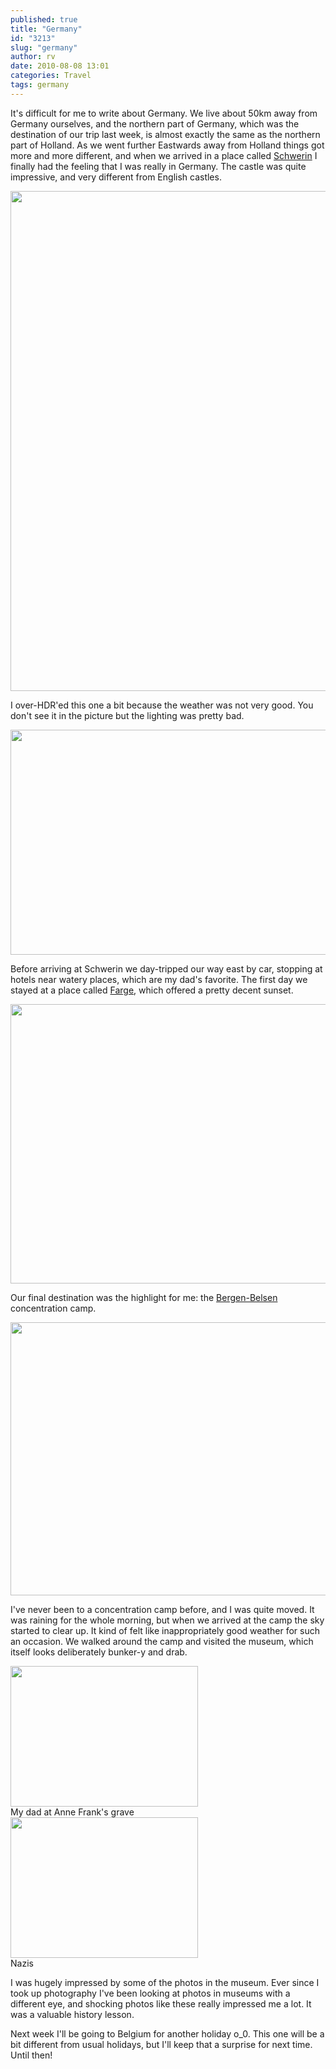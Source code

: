 ```yaml
---
published: true
title: "Germany"
id: "3213"
slug: "germany"
author: rv
date: 2010-08-08 13:01
categories: Travel
tags: germany
---
```

It's difficult for me to write about Germany. We live about 50km away from Germany ourselves, and the northern part of Germany, which was the destination of our trip last week, is almost exactly the same as the northern part of Holland. As we went further Eastwards away from Holland things got more and more different, and when we arrived in a place called <a href="https://en.wikipedia.org/wiki/Schwerin" target="_blank">Schwerin</a> I finally had the feeling that I was really in Germany. The castle was quite impressive, and very different from English castles.

<a href="https://s3.amazonaws.com/cfwblog/uploads/2010/08/castlecrop_1600.jpg"><img class="aligncenter size-full wp-image-3218" title="CastleCrop_800" src="https://s3.amazonaws.com/cfwblog/uploads/2010/08/castlecrop_800.jpg" alt="" width="608" height="800" /></a>

I over-HDR'ed this one a bit because the weather was not very good. You don't see it in the picture but the lighting was pretty bad.

<a href="https://s3.amazonaws.com/cfwblog/uploads/2010/08/sunset1.jpg"><img class="aligncenter size-full wp-image-3220" title="SunSet1_800" src="https://s3.amazonaws.com/cfwblog/uploads/2010/08/sunset1_800.jpg" alt="" width="800" height="360" /></a>

Before arriving at Schwerin we day-tripped our way east by car, stopping at hotels near watery places, which are my dad's favorite. The first day we stayed at a place called <a href="http://maps.google.com/maps?f=q&amp;source=s_q&amp;hl=en&amp;geocode=&amp;q=Farge,+Bremen,+Germany&amp;sll=53.147776,6.723542&amp;sspn=0.146813,0.308647&amp;ie=UTF8&amp;hq=&amp;hnear=Farge+Bremen,+Germany&amp;ll=53.173942,8.691559&amp;spn=0.586891,1.234589&amp;z=10" target="_blank">Farge</a>, which offered a pretty decent sunset.

<a href="https://s3.amazonaws.com/cfwblog/uploads/2010/08/img_6820ps_1600.jpg"><img class="aligncenter size-full wp-image-3219" title="IMG_6820PS_800" src="https://s3.amazonaws.com/cfwblog/uploads/2010/08/img_6820ps_800.jpg" alt="" width="800" height="447" /></a>

Our final destination was the highlight for me: the <a href="https://en.wikipedia.org/wiki/Bergen-Belsen_concentration_camp" target="_blank">Bergen-Belsen</a> concentration camp.

<a href="https://s3.amazonaws.com/cfwblog/uploads/2010/08/bergenbelsen.jpg"><img class="aligncenter size-full wp-image-3221" title="BergenBelsen_800" src="https://s3.amazonaws.com/cfwblog/uploads/2010/08/bergenbelsen_800.jpg" alt="" width="800" height="437" /></a>

I've never been to a concentration camp before, and I was quite moved. It was raining for the whole morning, but when we arrived at the camp the sky started to clear up. It kind of felt like inappropriately good weather for such an occasion. We walked around the camp and visited the museum, which itself looks deliberately bunker-y and drab.

<div class="caption">
<a href="https://s3.amazonaws.com/cfwblog/uploads/2010/08/img_9788_1600.jpg"><img class="size-medium wp-image-3222" title="IMG_9788_1600" src="https://s3.amazonaws.com/cfwblog/uploads/2010/08/img_9788_1600.jpg?w=300" alt="" width="300" height="225" /></a>
<div class="caption-text">My dad at Anne Frank&#039;s grave</div>
</div>

<div class="caption">
<a href="https://s3.amazonaws.com/cfwblog/uploads/2010/08/img_9794crop_1600.jpg"><img class="size-medium wp-image-3223" title="IMG_9794Crop_1600" src="https://s3.amazonaws.com/cfwblog/uploads/2010/08/img_9794crop_1600.jpg?w=300" alt="" width="300" height="225" /></a>
<div class="caption-text">Nazis</div>
</div>

I was hugely impressed by some of the photos in the museum. Ever since I took up photography I've been looking at photos in museums with a different eye, and shocking photos like these really impressed me a lot. It was a valuable history lesson.

Next week I'll be going to Belgium for another holiday o_0. This one will be a bit different from usual holidays, but I'll keep that a surprise for next time. Until then!